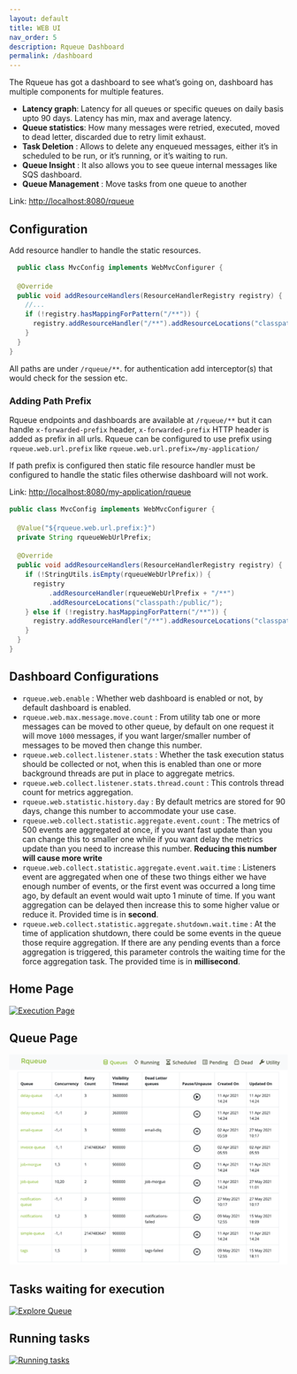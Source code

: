 ```yaml
---
layout: default
title: WEB UI 
nav_order: 5
description: Rqueue Dashboard
permalink: /dashboard
---
```



The Rqueue has got a dashboard to see what’s going on, dashboard has multiple components for
multiple features.

* **Latency graph**: Latency for all queues or specific queues on daily basis upto 90 days. Latency
  has min, max and average latency.
* **Queue statistics**: How many messages were retried, executed, moved to dead letter, discarded
  due to retry limit exhaust.
* **Task Deletion** : Allows to delete any enqueued messages, either it’s in scheduled to be run, or
  it’s running, or it’s waiting to run.
* **Queue Insight** : It also allows you to see queue internal messages like SQS dashboard.
* **Queue Management** : Move tasks from one queue to another

Link: [http://localhost:8080/rqueue](http://localhost:8080/rqueue)

## Configuration

Add resource handler to handle the static resources.

```java
  public class MvcConfig implements WebMvcConfigurer {

  @Override
  public void addResourceHandlers(ResourceHandlerRegistry registry) {
    //...
    if (!registry.hasMappingForPattern("/**")) {
      registry.addResourceHandler("/**").addResourceLocations("classpath:/public/");
    }
  }
}
```

All paths are under `/rqueue/**`. for authentication add interceptor(s) that would check for the
session etc.

### Adding Path Prefix

Rqueue endpoints and dashboards are available at `/rqueue/**` but it can handle `x-forwarded-prefix`
header, `x-forwarded-prefix` HTTP header is added as prefix in all urls. Rqueue can be configured to
use prefix using `rqueue.web.url.prefix` like `rqueue.web.url.prefix=/my-application/`

If path prefix is configured then static file resource handler must be configured to handle the
static files otherwise dashboard will not work.

Link: [http://localhost:8080/my-application/rqueue](http://localhost:8080/my-application/rqueue)


```java
public class MvcConfig implements WebMvcConfigurer {

  @Value("${rqueue.web.url.prefix:}")
  private String rqueueWebUrlPrefix;

  @Override
  public void addResourceHandlers(ResourceHandlerRegistry registry) {
    if (!StringUtils.isEmpty(rqueueWebUrlPrefix)) {
      registry
          .addResourceHandler(rqueueWebUrlPrefix + "/**")
          .addResourceLocations("classpath:/public/");
    } else if (!registry.hasMappingForPattern("/**")) {
      registry.addResourceHandler("/**").addResourceLocations("classpath:/public/");
    }
  }
}
```

## Dashboard Configurations

* `rqueue.web.enable` : Whether web dashboard is enabled or not, by default dashboard is enabled.
* `rqueue.web.max.message.move.count` : From utility tab one or more messages can be moved to other
  queue, by default on one request it will move `1000` messages, if you want larger/smaller number
  of messages to be moved then change this number.
* `rqueue.web.collect.listener.stats` : Whether the task execution status should be collected or
  not, when this is enabled than one or more background threads are put in place to aggregate
  metrics.
* `rqueue.web.collect.listener.stats.thread.count` : This controls thread count for metrics
  aggregation.
* `rqueue.web.statistic.history.day` : By default metrics are stored for 90 days, change this number
  to accommodate your use case.
* `rqueue.web.collect.statistic.aggregate.event.count` : The metrics of 500 events are aggregated at
  once, if you want fast update than you can change this to smaller one while if you want delay the
  metrics update than you need to increase this number. **Reducing this number will cause more
  write**
* `rqueue.web.collect.statistic.aggregate.event.wait.time` : Listeners event are aggregated when one
  of these two things either we have enough number of events, or the first event was occurred a long
  time ago, by default an event would wait upto 1 minute of time. If you want aggregation can be
  delayed then increase this to some higher value or reduce it. Provided time is in **second**.
* `rqueue.web.collect.statistic.aggregate.shutdown.wait.time` : At the time of application shutdown,
  there could be some events in the queue those require aggregation. If there are any pending events
  than a force aggregation is triggered, this parameter controls the waiting time for the force
  aggregation task. The provided time is in **millisecond**.

Home Page
---
[![Execution Page](https://raw.githubusercontent.com/sonus21/rqueue/master/docs/static/stats-graph.png)](https://raw.githubusercontent.com/sonus21/rqueue/master/docs/static/stats-graph.png)

Queue Page
---
[![Queues Page](https://raw.githubusercontent.com/sonus21/rqueue/master/docs/static/queues.png)](https://raw.githubusercontent.com/sonus21/rqueue/master/docs/static/queues.png)

Tasks waiting for execution
---
[![Explore Queue](https://raw.githubusercontent.com/sonus21/rqueue/master/docs/static/queue-explore.png)](https://raw.githubusercontent.com/sonus21/rqueue/master/docs/static/queue-explore.png)

Running tasks
---
[![Running tasks](https://raw.githubusercontent.com/sonus21/rqueue/master/docs/static/running-tasks.png)](https://raw.githubusercontent.com/sonus21/rqueue/master/docs/static/running-tasks.png)
